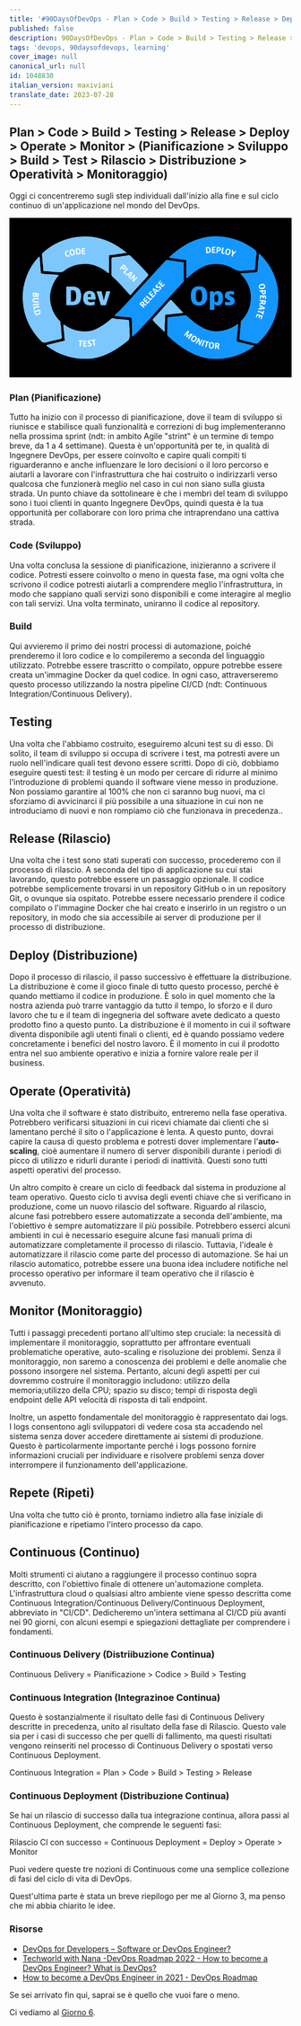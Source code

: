 ```yaml
---
title: '#90DaysOfDevOps - Plan > Code > Build > Testing > Release > Deploy > Operate > Monitor > - Day 5'
published: false
description: 90DaysOfDevOps - Plan > Code > Build > Testing > Release > Deploy > Operate > Monitor >
tags: 'devops, 90daysofdevops, learning'
cover_image: null
canonical_url: null
id: 1048830
italian_version: maxiviani
translate_date: 2023-07-28
---
```


## Plan > Code > Build > Testing > Release > Deploy > Operate > Monitor > (Pianificazione > Sviluppo > Build > Test > Rilascio > Distribuzione > Operatività > Monitoraggio)

Oggi ci concentreremo sugli step individuali dall'inizio alla fine e sul ciclo continuo di un'applicazione nel mondo del DevOps.

![DevOps](Images/Day5_DevOps8.png)

### Plan (Pianificazione)

Tutto ha inizio con il processo di pianificazione, dove il team di sviluppo si riunisce e stabilisce quali funzionalità e correzioni di bug implementeranno nella prossima sprint (ndt: in ambito Agile "strint" è un termine di tempo breve, da 1 a 4 settimane). Questa è un'opportunità per te, in qualità di Ingegnere DevOps, per essere coinvolto e capire quali compiti ti riguarderanno e anche influenzare le loro decisioni o il loro percorso e aiutarli a lavorare con l'infrastruttura che hai costruito o indirizzarli verso qualcosa che funzionerà meglio nel caso in cui non siano sulla giusta strada. Un punto chiave da sottolineare è che i membri del team di sviluppo sono i tuoi clienti in quanto Ingegnere DevOps, quindi questa è la tua opportunità per collaborare con loro prima che intraprendano una cattiva strada.

### Code (Sviluppo)

Una volta conclusa la sessione di pianificazione, inizieranno a scrivere il codice. Potresti essere coinvolto o meno in questa fase, ma ogni volta che scrivono il codice potresti aiutarli a comprendere meglio l'infrastruttura, in modo che sappiano quali servizi sono disponibili e come interagire al meglio con tali servizi. Una volta terminato, uniranno il codice al repository.

### Build

Qui avvieremo il primo dei nostri processi di automazione, poiché prenderemo il loro codice e lo compileremo a seconda del linguaggio utilizzato. Potrebbe essere trascritto o compilato, oppure potrebbe essere creata un'immagine Docker da quel codice. In ogni caso, attraverseremo questo processo utilizzando la nostra pipeline CI/CD (ndt: Continuous Integration/Continuous Delivery).

## Testing

Una volta che l'abbiamo costruito, eseguiremo alcuni test su di esso. Di solito, il team di sviluppo si occupa di scrivere i test, ma potresti avere un ruolo nell'indicare quali test devono essere scritti. Dopo di ciò, dobbiamo eseguire questi test: il testing è un modo per cercare di ridurre al minimo l'introduzione di problemi quando il software viene messo in produzione. Non possiamo garantire al 100% che non ci saranno bug nuovi, ma ci sforziamo di avvicinarci il più possibile a una situazione in cui non ne introduciamo di nuovi e non rompiamo ciò che funzionava in precedenza..

## Release (Rilascio)

Una volta che i test sono stati superati con successo, procederemo con il processo di rilascio. A seconda del tipo di applicazione su cui stai lavorando, questo potrebbe essere un passaggio opzionale. Il codice potrebbe semplicemente trovarsi in un repository GitHub o in un repository Git, o ovunque sia ospitato. Potrebbe essere necessario prendere il codice compilato o l'immagine Docker che hai creato e inserirlo in un registro o un repository, in modo che sia accessibile ai server di produzione per il processo di distribuzione.

## Deploy (Distribuzione)

Dopo il processo di rilascio, il passo successivo è effettuare la distribuzione. La distribuzione è come il gioco finale di tutto questo processo, perché è quando mettiamo il codice in produzione. È solo in quel momento che la nostra azienda può trarre vantaggio da tutto il tempo, lo sforzo e il duro lavoro che tu e il team di ingegneria del software avete dedicato a questo prodotto fino a questo punto. La distribuzione è il momento in cui il software diventa disponibile agli utenti finali o clienti, ed è quando possiamo vedere concretamente i benefici del nostro lavoro. È il momento in cui il prodotto entra nel suo ambiente operativo e inizia a fornire valore reale per il business.

## Operate (Operatività)

Una volta che il software è stato distribuito, entreremo nella fase operativa. Potrebbero verificarsi situazioni in cui ricevi chiamate dai clienti che si lamentano perché il sito o l'applicazione è lenta. A questo punto, dovrai capire la causa di questo problema e potresti dover implementare l'**auto-scaling**, cioè aumentare il numero di server disponibili durante i periodi di picco di utilizzo e ridurli durante i periodi di inattività. Questi sono tutti aspetti operativi del processo.

Un altro compito è creare un ciclo di feedback dal sistema in produzione al team operativo. Questo ciclo ti avvisa degli eventi chiave che si verificano in produzione, come un nuovo rilascio del software. Riguardo al rilascio, alcune fasi potrebbero essere automatizzate a seconda dell'ambiente, ma l'obiettivo è sempre automatizzare il più possibile. Potrebbero esserci alcuni ambienti in cui è necessario eseguire alcune fasi manuali prima di automatizzare completamente il processo di rilascio. Tuttavia, l'ideale è automatizzare il rilascio come parte del processo di automazione. Se hai un rilascio automatico, potrebbe essere una buona idea includere notifiche nel processo operativo per informare il team operativo che il rilascio è avvenuto.

## Monitor (Monitoraggio)

Tutti i passaggi precedenti portano all'ultimo step cruciale: la necessità di implementare il monitoraggio, soprattutto per affrontare eventuali problematiche operative, auto-scaling e risoluzione dei problemi. Senza il monitoraggio, non saremo a conoscenza dei problemi e delle anomalie che possono insorgere nel sistema. Pertanto, alcuni degli aspetti per cui dovremmo costruire il monitoraggio includono: utilizzo della memoria;utilizzo della CPU; spazio su disco; tempi di risposta degli endpoint delle API velocità di risposta di tali endpoint.

Inoltre, un aspetto fondamentale del monitoraggio è rappresentato dai logs. I logs consentono agli sviluppatori di vedere cosa sta accadendo nel sistema senza dover accedere direttamente ai sistemi di produzione. Questo è particolarmente importante perché i logs possono fornire informazioni cruciali per individuare e risolvere problemi senza dover interrompere il funzionamento dell'applicazione.

## Repete (Ripeti)

Una volta che tutto ciò è pronto, torniamo indietro alla fase iniziale di pianificazione e ripetiamo l'intero processo da capo.

## Continuous (Continuo)

Molti strumenti ci aiutano a raggiungere il processo continuo sopra descritto, con l'obiettivo finale di ottenere un'automazione completa. L'infrastruttura cloud o qualsiasi altro ambiente viene spesso descritta come Continuous Integration/Continuous Delivery/Continuous Deployment, abbreviato in "CI/CD". Dedicheremo un'intera settimana al CI/CD più avanti nei 90 giorni, con alcuni esempi e spiegazioni dettagliate per comprendere i fondamenti.

### Continuous Delivery (Distriibuzione Continua)

Continuous Delivery = Pianificazione > Codice > Build > Testing

### Continuous Integration (Integrazinoe Continua)

Questo è sostanzialmente il risultato delle fasi di Continuous Delivery descritte in precedenza, unito al risultato della fase di Rilascio. Questo vale sia per i casi di successo che per quelli di fallimento, ma questi risultati vengono reinseriti nel processo di Continuous Delivery o spostati verso Continuous Deployment.

Continuous Integration = Plan > Code > Build > Testing > Release

### Continuous Deployment (Distribuzione Continua)

Se hai un rilascio di successo dalla tua integrazione continua, allora passi al Continuous Deployment, che comprende le seguenti fasi:

Rilascio CI con successo = Continuous Deployment = Deploy > Operate > Monitor

Puoi vedere queste tre nozioni di Continuous come una semplice collezione di fasi del ciclo di vita di DevOps.

Quest'ultima parte è stata un breve riepilogo per me al Giorno 3, ma penso che mi abbia chiarito le idee.

### Risorse

- [DevOps for Developers – Software or DevOps Engineer?](https://www.youtube.com/watch?v=a0-uE3rOyeU)
- [Techworld with Nana -DevOps Roadmap 2022 - How to become a DevOps Engineer? What is DevOps?](https://www.youtube.com/watch?v=9pZ2xmsSDdo&t=125s)
- [How to become a DevOps Engineer in 2021 - DevOps Roadmap](https://www.youtube.com/watch?v=5pxbp6FyTfk)

Se sei arrivato fin qui, saprai se è quello che vuoi fare o meno.

Ci vediamo al [Giorno 6](day06.md).
